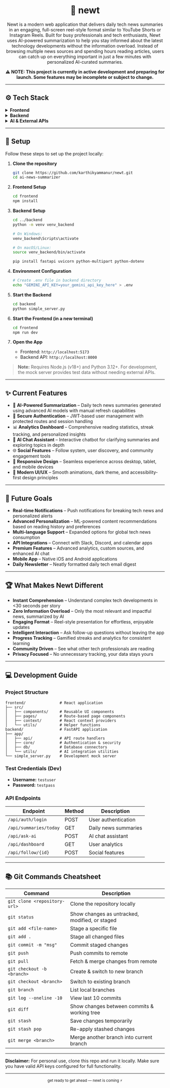 <h1 align="center">🐸 newt</h1>

<p align="center">
Newt is a modern web application that delivers daily tech news summaries in an engaging, full-screen reel-style format similar to YouTube Shorts or Instagram Reels. Built for busy professionals and tech enthusiasts, Newt uses AI-powered summarization to help you stay informed about the latest technology developments without the information overload. Instead of browsing multiple news sources and spending hours reading articles, users can catch up on everything important in just a few minutes with personalized AI-curated summaries.
</p>

<p align="center">
  <strong>⚠️ NOTE: This project is currently in active development and preparing for launch. Some features may be incomplete or subject to change.</strong>
</p>

---

## ⚙️ Tech Stack

<details>
<summary><b>Frontend</b></summary>

* **React with Vite**: Core JavaScript library for building the user interface, with Vite providing lightning-fast development and optimized production builds.
* **Tailwind CSS**: Utility-first CSS framework for rapid, responsive UI development with custom animations and modern design patterns.
* **Framer Motion**: Advanced animation library for smooth transitions, scroll-triggered animations, and interactive UI elements.
* **React Router DOM**: Client-side routing solution enabling seamless navigation between pages and protected routes.
* **React Query**: Powerful data fetching and caching library for efficient API state management and real-time updates.
* **Chart.js**: Interactive charting library for visualizing user analytics, reading patterns, and engagement metrics.

</details>

<details>
<summary><b>Backend</b></summary>

* **FastAPI**: Modern Python web framework for building high-performance REST APIs with automatic documentation generation.
* **Python 3.12**: Latest Python runtime providing robust backend logic and AI integration capabilities.
* **SQLite**: Lightweight relational database for development with planned MongoDB migration for production scaling.
* **ChromaDB**: Vector database for storing and querying AI-generated content embeddings and semantic search functionality.
* **JWT Authentication**: Secure token-based authentication system for user management and session handling.

</details>

<details>
<summary><b>AI & External APIs</b></summary>

* **Google Gemini API**: Advanced AI model powering intelligent news summarization and the interactive chat assistant feature.
* **News Aggregation APIs**: Multiple news sources integrated for comprehensive tech news coverage and real-time updates.
* **Vector Search**: Semantic similarity search for content recommendations and personalized news discovery.

</details>

---

## 🚀 Setup

Follow these steps to set up the project locally:

1. **Clone the repository**

   ```bash
   git clone https://github.com/karthikyammanur/newt.git
   cd ai-news-summarizer
   ```

2. **Frontend Setup**

   ```bash
   cd frontend
   npm install
   ```

3. **Backend Setup**

   ```bash
   cd ../backend
   python -m venv venv_backend

   # On Windows:
   venv_backend\Scripts\activate

   # On macOS/Linux:
   source venv_backend/bin/activate

   pip install fastapi uvicorn python-multipart python-dotenv
   ```

4. **Environment Configuration**

   ```bash
   # Create .env file in backend directory
   echo "GEMINI_API_KEY=your_gemini_api_key_here" > .env
   ```

5. **Start the Backend**

   ```bash
   cd backend
   python simple_server.py
   ```

6. **Start the Frontend (in a new terminal)**

   ```bash
   cd frontend
   npm run dev
   ```

7. **Open the App**

   * Frontend: `http://localhost:5173`
   * Backend API: `http://localhost:8000`

> **Note:** Requires Node.js (v18+) and Python 3.12+. For development, the mock server provides test data without needing external APIs.

---

## ✨ Current Features

* 🤖 **AI-Powered Summarization** – Daily tech news summaries generated using advanced AI models with manual refresh capabilities
* 🔐 **Secure Authentication** – JWT-based user management with protected routes and session handling
* 📊 **Analytics Dashboard** – Comprehensive reading statistics, streak tracking, and personalized insights
* 🧠 **AI Chat Assistant** – Interactive chatbot for clarifying summaries and exploring topics in depth
* 🌐 **Social Features** – Follow system, user discovery, and community engagement tools
* 📱 **Responsive Design** – Seamless experience across desktop, tablet, and mobile devices
* 🎨 **Modern UI/UX** – Smooth animations, dark theme, and accessibility-first design principles

---

## 🥅 Future Goals

* **Real-time Notifications** – Push notifications for breaking tech news and personalized alerts
* **Advanced Personalization** – ML-powered content recommendations based on reading history and preferences
* **Multi-language Support** – Expanded options for global tech news consumption
* **API Integrations** – Connect with Slack, Discord, and calendar apps
* **Premium Features** – Advanced analytics, custom sources, and enhanced AI chat
* **Mobile App** – Native iOS and Android applications
* **Daily Newsletter** – Neatly formatted daily tech email digest

---

## 🏆 What Makes Newt Different

* **Instant Comprehension** – Understand complex tech developments in <30 seconds per story
* **Zero Information Overload** – Only the most relevant and impactful news, summarized by AI
* **Engaging Format** – Reel-style presentation for effortless, enjoyable updates
* **Intelligent Interaction** – Ask follow-up questions without leaving the app
* **Progress Tracking** – Gamified streaks and analytics for consistent learning
* **Community Driven** – See what other tech professionals are reading
* **Privacy Focused** – No unnecessary tracking, your data stays yours

---

## 💻 Development Guide

### Project Structure

```
frontend/               # React application
├── src/
│   ├── components/     # Reusable UI components
│   ├── pages/          # Route-based page components
│   ├── context/        # React context providers
│   └── utils/          # Helper functions
backend/                # FastAPI application
├── app/
│   ├── api/            # API route handlers
│   ├── core/           # Authentication & security
│   ├── db/             # Database connectors
│   └── utils/          # AI integration utilities
└── simple_server.py    # Development mock server
```

### Test Credentials (Dev)

* **Username:** `testuser`
* **Password:** `testpass`

### API Endpoints

| Endpoint               | Method | Description          |
| ---------------------- | ------ | -------------------- |
| `/api/auth/login`      | POST   | User authentication  |
| `/api/summaries/today` | GET    | Daily news summaries |
| `/api/ask-ai`          | POST   | AI chat assistant    |
| `/api/dashboard`       | GET    | User analytics       |
| `/api/follow/{id}`     | POST   | Social features      |

---

## 📚 Git Commands Cheatsheet

| Command                      | Description                                    |
| ---------------------------- | ---------------------------------------------- |
| `git clone <repository-url>` | Clone the repository locally                   |
| `git status`                 | Show changes as untracked, modified, or staged |
| `git add <file-name>`        | Stage a specific file                          |
| `git add .`                  | Stage all changed files                        |
| `git commit -m "msg"`        | Commit staged changes                          |
| `git push`                   | Push commits to remote                         |
| `git pull`                   | Fetch & merge changes from remote              |
| `git checkout -b <branch>`   | Create & switch to new branch                  |
| `git checkout <branch>`      | Switch to existing branch                      |
| `git branch`                 | List local branches                            |
| `git log --oneline -10`      | View last 10 commits                           |
| `git diff`                   | Show changes between commits & working tree    |
| `git stash`                  | Save changes temporarily                       |
| `git stash pop`              | Re-apply stashed changes                       |
| `git merge <branch>`         | Merge another branch into current branch       |

---

**Disclaimer:** For personal use, clone this repo and run it locally. Make sure you have valid API keys configured for full functionality.

---

<div align="center">
  <sub> get ready to get ahead — newt is coming ⚡</sub>
</div>
